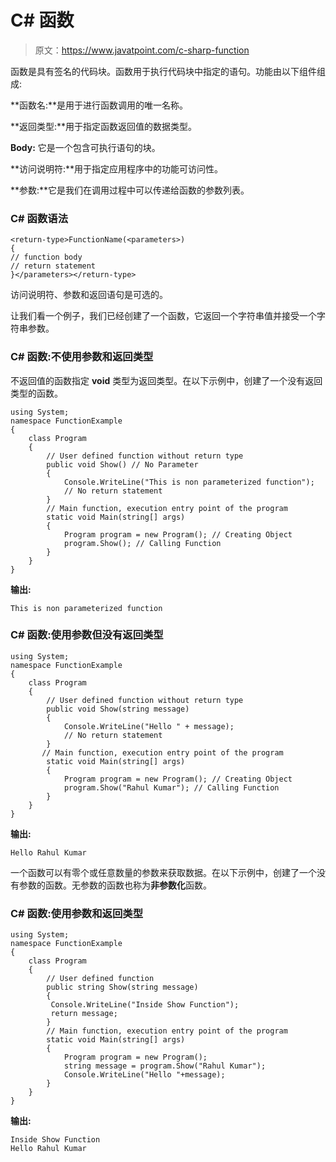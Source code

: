 # C# 函数

> 原文：<https://www.javatpoint.com/c-sharp-function>

函数是具有签名的代码块。函数用于执行代码块中指定的语句。功能由以下组件组成:

**函数名:**是用于进行函数调用的唯一名称。

**返回类型:**用于指定函数返回值的数据类型。

**Body:** 它是一个包含可执行语句的块。

**访问说明符:**用于指定应用程序中的功能可访问性。

**参数:**它是我们在调用过程中可以传递给函数的参数列表。

### C# 函数语法

```
<return-type>FunctionName(<parameters>)
{
// function body
// return statement
}</parameters></return-type> 
```

访问说明符、参数和返回语句是可选的。

让我们看一个例子，我们已经创建了一个函数，它返回一个字符串值并接受一个字符串参数。

### C# 函数:不使用参数和返回类型

不返回值的函数指定 **void** 类型为返回类型。在以下示例中，创建了一个没有返回类型的函数。

```
using System;
namespace FunctionExample
{
    class Program
    {
        // User defined function without return type
        public void Show() // No Parameter
        {
            Console.WriteLine("This is non parameterized function");
            // No return statement
        }
        // Main function, execution entry point of the program
        static void Main(string[] args)
        {
            Program program = new Program(); // Creating Object
            program.Show(); // Calling Function           
        }
    }
}

```

**输出:**

```
This is non parameterized function

```

### C# 函数:使用参数但没有返回类型

```
using System;
namespace FunctionExample
{
    class Program
    {
        // User defined function without return type
        public void Show(string message)
        {
            Console.WriteLine("Hello " + message);
            // No return statement
        }
       // Main function, execution entry point of the program
        static void Main(string[] args)
        {
            Program program = new Program(); // Creating Object
            program.Show("Rahul Kumar"); // Calling Function           
        }
    }
}

```

**输出:**

```
Hello Rahul Kumar

```

一个函数可以有零个或任意数量的参数来获取数据。在以下示例中，创建了一个没有参数的函数。无参数的函数也称为**非参数化**函数。

### C# 函数:使用参数和返回类型

```
using System;
namespace FunctionExample
{
    class Program
    {
        // User defined function
        public string Show(string message)
        {
         Console.WriteLine("Inside Show Function");
         return message;
        }
        // Main function, execution entry point of the program
        static void Main(string[] args)
        {
            Program program = new Program();
            string message = program.Show("Rahul Kumar");
            Console.WriteLine("Hello "+message);
        }
    }
}

```

**输出:**

```
Inside Show Function
Hello Rahul Kumar

```